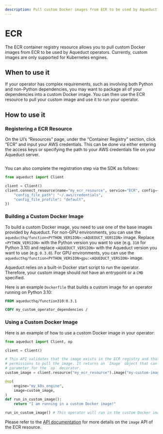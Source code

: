 ```yaml
---
description: Pull custom Docker images from ECR to be used by Aqueduct operators.
---
```


# ECR

The ECR container registry resource allows you to pull custom Docker images from ECR to be used by
Aqueduct operators. Currently, custom images are only supported for Kubernetes engines.

## When to use it

If your operator has complex requirements, such as involving both Python and non-Python dependencies, you
may want to package all of your dependencies into a custom Docker image. You can then use the ECR
resource to pull your custom image and use it to run your operator.

## How to use it

### Registering a ECR Resource

On the UI’s “Resources” page, under the “Container Registry” section, click “ECR” and input your AWS credentials. This can be done via either entering the access keys or specifying the path to your AWS credentials file on your Aqueduct server.

<figure><img src="../../../.gitbook/assets/ecr_registration.png" alt=""><figcaption></figcaption></figure>

You can also complete the registration step via the SDK as follows:

```python
from aqueduct import Client

client = Client()
client.connect_resource(name="my_ecr_resource", service="ECR", config={
    "config_file_path": "~/.aws/credentials",
    "config_file_profile": "default",
})
```

### Building a Custom Docker Image

To build a custom Docker image, you need to use one of the base images provided by Aqueduct. For non-GPU
environments, you can use the `aqueducthq/function<PYTHON_VERSION>:<AQUEDUCT_VERSION>` image.
Replace `<PYTHON_VERSION>` with the Python version you want to use (e.g. `310` for Python 3.10) and
replace `<AQUEDUCT_VERSION>` with the Aqueduct version you want to use (e.g. `0.3.0`). For GPU
environments, you can use the `aqueducthq/function<PYTHON_VERSION>gpu:<AQUEDUCT_VERSION>` image.

Aqueduct relies on a built-in Docker start script to run the operator. Therefore, your custom image
should *not* have an entrypoint or a `CMD` specified.

Here is an example `Dockerfile` that builds a custom image for an operator running on Python 3.10:

```dockerfile
FROM aqueducthq/function310:0.3.1

COPY my_custom_operator_dependencies /
```

### Using a Custom Docker Image

Here is an example of how to use a custom Docker image in your operator:

```python
from aqueduct import Client, op

client = Client()

# This API validates that the image exists in the ECR registry and that ECR has the
# permissions to pull the image. It returns an `Image` object that can be used as the `image`
# parameter for the `op` decorator.
custom_image = client.resource("my_ecr_resource").image("my-custom-image:v2")

@op(
    engine="my_k8s_engine",
    image=custom_image,
)
def run_in_custom_image():
    return "I am running in a custom Docker image!"

run_in_custom_image() # This operator will run in the custom Docker image
```

Please refer to the [API documentation](https://docs.aqueducthq.com/api-reference/sdk-reference/package-aqueduct/package-aqueduct.resources/aqueduct.resources.ecr) for more details on the `image` API of the ECR resource.